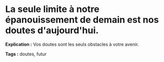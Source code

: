 # La seule limite à notre épanouissement de demain est nos doutes d'aujourd'hui.

**Explication :** Vos doutes sont les seuls obstacles à votre avenir.

**Tags :** doutes, futur
